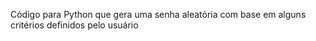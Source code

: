 Código para Python que gera uma senha aleatória com base em alguns critérios definidos pelo usuário
